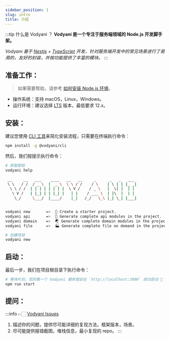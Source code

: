 ```yaml
---
sidebar_position: 1
slug: intro
title: 介绍
---
```


:::tip 什么是 Vodyani ？
**Vodyani 是一个专注于服务端领域的 Node.js 开发脚手架。**

*Vodyani 基于 [Nestjs](https://github.com/nestjs/nest) + [TypeScript](https://github.com/microsoft/TypeScript) 开发，针对服务端开发中的常见场景进行了易用的，友好的封装，并按功能提供了丰富的模块。*
:::

## 准备工作：

> 如果需要帮助，请参考 [如何安装 Node.js 环境](./q&a/how-install-node)。

- 操作系统：支持 macOS，Linux，Windows。
- 运行环境：建议选择 [LTS](https://nodejs.org/en/) 版本，最低要求 12.x。

## 安装：

建议您使用 [CLI 工具](./other/cli)来简化安装流程，只需要在终端执行命令：

```bash
npm install -g @vodyani/cli
```

然后，我们按提示执行命令：

```bash
# 获取帮助
vodyani help

 __     __   ___    ____   __   __     _      _   _   ___
 \ \   / /  / _ \  |  _ \  \ \ / /    / \    | \ | | |_ _|
  \ \ / /  | | | | | | | |  \ V /    / _ \   |  \| |  | |
   \ V /   | |_| | | |_| |   | |    / ___ \  | |\  |  | |
    \_/     \___/  |____/    |_|   /_/   \_\ |_| \_| |___|


vodyani new       =>  🚀 Create a starter project.
vodyani api       =>  🔌 Generate complete api modules in the project.
vodyani domain    =>  🌏 Generate complete domain modules in the project.
vodyani file      =>  🏭 Generate complete file on demand in the project.

# 创建项目
vodyani new
```

## 启动：

最后一步，我们在项目根目录下执行命令：

```bash
# 等待片刻，您的第一个 Vodyani 服务就会在 `http://localhost:3000` 成功启动 🎉 ~
npm run start
```

## 提问：

:::info 👉🏻 [Vodyani Issues](https://github.com/vodyani/vodyani/issues)
1. 描述你的问题，提供尽可能详细的复现方法，框架版本，场景。
2. 尽可能提供报错截图，堆栈信息，最小复现的 repo。
:::